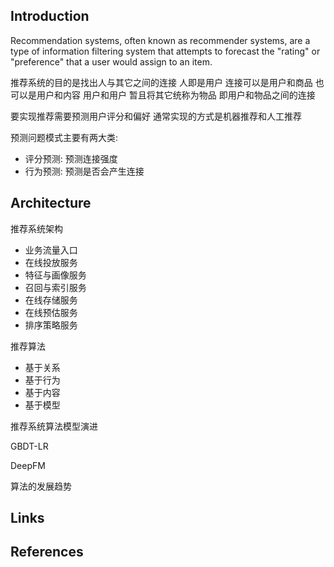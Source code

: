## Introduction

Recommendation systems, often known as recommender systems, are a type of information filtering system that attempts to 
forecast the "rating" or "preference" that a user would assign to an item.

推荐系统的目的是找出人与其它之间的连接 人即是用户 连接可以是用户和商品 也可以是用户和内容 用户和用户 暂且将其它统称为物品 即用户和物品之间的连接

要实现推荐需要预测用户评分和偏好 通常实现的方式是机器推荐和人工推荐

预测问题模式主要有两大类:

- 评分预测: 预测连接强度
- 行为预测: 预测是否会产生连接


## Architecture

推荐系统架构

- 业务流量入口
- 在线投放服务
- 特征与画像服务
- 召回与索引服务
- 在线存储服务
- 在线预估服务
- 排序策略服务





推荐算法

- 基于关系
- 基于行为
- 基于内容
- 基于模型

推荐系统算法模型演进

GBDT-LR



DeepFM





算法的发展趋势











## Links





## References





